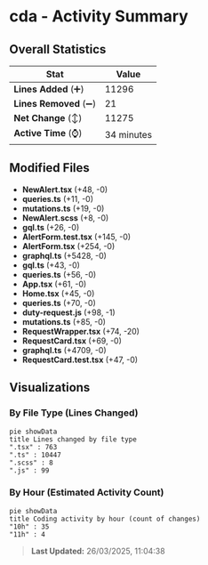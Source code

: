 # cda - Activity Summary 

## Overall Statistics

| Stat                   | Value                                                             |
| ---------------------- | ----------------------------------------------------------------- |
| **Lines Added** (➕)   | 11296                                          |
| **Lines Removed** (➖) | 21                                        |
| **Net Change** (↕)    | 11275                |
| **Active Time** (⌚)   | 34 minutes |


## Modified Files
- **NewAlert.tsx** (+48, -0)
- **queries.ts** (+11, -0)
- **mutations.ts** (+19, -0)
- **NewAlert.scss** (+8, -0)
- **gql.ts** (+26, -0)
- **AlertForm.test.tsx** (+145, -0)
- **AlertForm.tsx** (+254, -0)
- **graphql.ts** (+5428, -0)
- **gql.ts** (+43, -0)
- **queries.ts** (+56, -0)
- **App.tsx** (+61, -0)
- **Home.tsx** (+45, -0)
- **queries.ts** (+70, -0)
- **duty-request.js** (+98, -1)
- **mutations.ts** (+85, -0)
- **RequestWrapper.tsx** (+74, -20)
- **RequestCard.tsx** (+69, -0)
- **graphql.ts** (+4709, -0)
- **RequestCard.test.tsx** (+47, -0)

## Visualizations

### By File Type (Lines Changed)

```mermaid
pie showData
title Lines changed by file type
".tsx" : 763
".ts" : 10447
".scss" : 8
".js" : 99
```

### By Hour (Estimated Activity Count)

```mermaid
pie showData
title Coding activity by hour (count of changes)
"10h" : 35
"11h" : 4
```


> **Last Updated:** 26/03/2025, 11:04:38